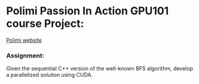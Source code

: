 # Polimi Passion In Action GPU101 course Project:
[Polimi website](https://www.polimi.it/formazione/passion-in-action/dettaglio/gpu-101-2)
### Assignment:
Given the sequential C++ version of the well-known BFS algorithm, develop a parallelized solution using CUDA.
